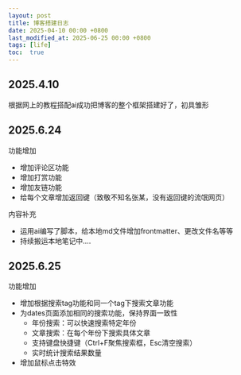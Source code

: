 ```yaml
---
layout: post
title: 博客搭建日志
date: 2025-04-10 00:00 +0800
last_modified_at: 2025-06-25 00:00 +0800
tags: [life]
toc:  true
---
```


## 2025.4.10

根据网上的教程搭配ai成功把博客的整个框架搭建好了，初具雏形

## 2025.6.24

功能增加

- 增加评论区功能
- 增加打赏功能
- 增加友链功能
- 给每个文章增加返回键（致敬不知名张某，没有返回键的流氓网页）

内容补充

- 运用ai编写了脚本，给本地md文件增加frontmatter、更改文件名等等
- 持续搬运本地笔记中....

## 2025.6.25

功能增加

- 增加根据搜索tag功能和同一个tag下搜索文章功能
- 为dates页面添加相同的搜索功能，保持界面一致性
  - 年份搜索：可以快速搜索特定年份
  - 文章搜索：在每个年份下搜索具体文章
  - 支持键盘快捷键（Ctrl+F聚焦搜索框，Esc清空搜索）
  - 实时统计搜索结果数量
- 增加鼠标点击特效
